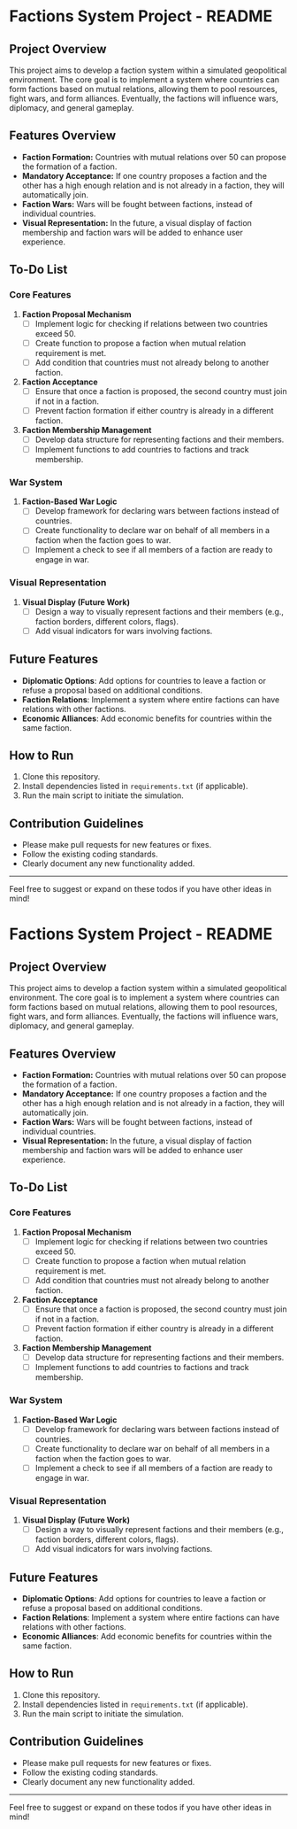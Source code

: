 # Factions System Project - README

## Project Overview
This project aims to develop a faction system within a simulated geopolitical environment. The core goal is to implement a system where countries can form factions based on mutual relations, allowing them to pool resources, fight wars, and form alliances. Eventually, the factions will influence wars, diplomacy, and general gameplay.

## Features Overview
- **Faction Formation:** Countries with mutual relations over 50 can propose the formation of a faction.
- **Mandatory Acceptance:** If one country proposes a faction and the other has a high enough relation and is not already in a faction, they will automatically join.
- **Faction Wars:** Wars will be fought between factions, instead of individual countries.
- **Visual Representation:** In the future, a visual display of faction membership and faction wars will be added to enhance user experience.

## To-Do List

### Core Features
1. **Faction Proposal Mechanism**
   - [ ] Implement logic for checking if relations between two countries exceed 50.
   - [ ] Create function to propose a faction when mutual relation requirement is met.
   - [ ] Add condition that countries must not already belong to another faction.

2. **Faction Acceptance**
   - [ ] Ensure that once a faction is proposed, the second country must join if not in a faction.
   - [ ] Prevent faction formation if either country is already in a different faction.

3. **Faction Membership Management**
   - [ ] Develop data structure for representing factions and their members.
   - [ ] Implement functions to add countries to factions and track membership.

### War System
1. **Faction-Based War Logic**
   - [ ] Develop framework for declaring wars between factions instead of countries.
   - [ ] Create functionality to declare war on behalf of all members in a faction when the faction goes to war.
   - [ ] Implement a check to see if all members of a faction are ready to engage in war.

### Visual Representation
1. **Visual Display (Future Work)**
   - [ ] Design a way to visually represent factions and their members (e.g., faction borders, different colors, flags).
   - [ ] Add visual indicators for wars involving factions.

## Future Features
- **Diplomatic Options**: Add options for countries to leave a faction or refuse a proposal based on additional conditions.
- **Faction Relations**: Implement a system where entire factions can have relations with other factions.
- **Economic Alliances**: Add economic benefits for countries within the same faction.

## How to Run
1. Clone this repository.
2. Install dependencies listed in `requirements.txt` (if applicable).
3. Run the main script to initiate the simulation.

## Contribution Guidelines
- Please make pull requests for new features or fixes.
- Follow the existing coding standards.
- Clearly document any new functionality added.

---

Feel free to suggest or expand on these todos if you have other ideas in mind!
# Factions System Project - README

## Project Overview
This project aims to develop a faction system within a simulated geopolitical environment. The core goal is to implement a system where countries can form factions based on mutual relations, allowing them to pool resources, fight wars, and form alliances. Eventually, the factions will influence wars, diplomacy, and general gameplay.

## Features Overview
- **Faction Formation:** Countries with mutual relations over 50 can propose the formation of a faction.
- **Mandatory Acceptance:** If one country proposes a faction and the other has a high enough relation and is not already in a faction, they will automatically join.
- **Faction Wars:** Wars will be fought between factions, instead of individual countries.
- **Visual Representation:** In the future, a visual display of faction membership and faction wars will be added to enhance user experience.

## To-Do List

### Core Features
1. **Faction Proposal Mechanism**
   - [ ] Implement logic for checking if relations between two countries exceed 50.
   - [ ] Create function to propose a faction when mutual relation requirement is met.
   - [ ] Add condition that countries must not already belong to another faction.

2. **Faction Acceptance**
   - [ ] Ensure that once a faction is proposed, the second country must join if not in a faction.
   - [ ] Prevent faction formation if either country is already in a different faction.

3. **Faction Membership Management**
   - [ ] Develop data structure for representing factions and their members.
   - [ ] Implement functions to add countries to factions and track membership.

### War System
1. **Faction-Based War Logic**
   - [ ] Develop framework for declaring wars between factions instead of countries.
   - [ ] Create functionality to declare war on behalf of all members in a faction when the faction goes to war.
   - [ ] Implement a check to see if all members of a faction are ready to engage in war.

### Visual Representation
1. **Visual Display (Future Work)**
   - [ ] Design a way to visually represent factions and their members (e.g., faction borders, different colors, flags).
   - [ ] Add visual indicators for wars involving factions.

## Future Features
- **Diplomatic Options**: Add options for countries to leave a faction or refuse a proposal based on additional conditions.
- **Faction Relations**: Implement a system where entire factions can have relations with other factions.
- **Economic Alliances**: Add economic benefits for countries within the same faction.

## How to Run
1. Clone this repository.
2. Install dependencies listed in `requirements.txt` (if applicable).
3. Run the main script to initiate the simulation.

## Contribution Guidelines
- Please make pull requests for new features or fixes.
- Follow the existing coding standards.
- Clearly document any new functionality added.

---

Feel free to suggest or expand on these todos if you have other ideas in mind!
